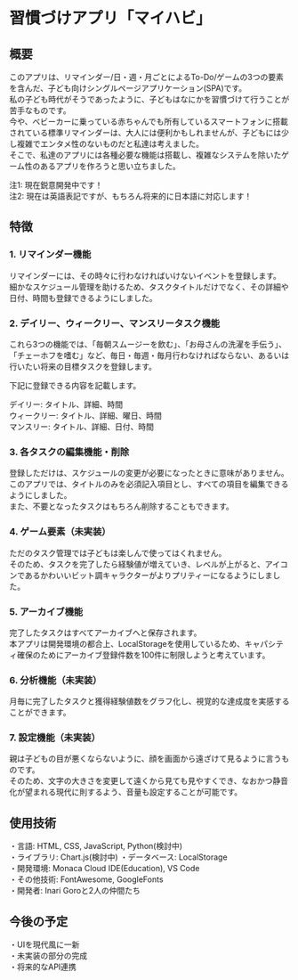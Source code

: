 # 習慣づけアプリ「マイハビ」

## 概要
このアプリは、リマインダー/日・週・月ごとによるTo-Do/ゲームの3つの要素を含んだ、子ども向けシングルページアプリケーション(SPA)です。  
私の子ども時代がそうであったように、子どもはなにかを習慣づけて行うことが苦手なものです。  
今や、ベビーカーに乗っている赤ちゃんでも所有しているスマートフォンに搭載されている標準リマインダーは、大人には便利かもしれませんが、子どもには少し複雑でエンタメ性のないものだと私達は考えました。  
そこで、私達のアプリには各種必要な機能は搭載し、複雑なシステムを除いたゲーム性のあるアプリを作ろうと思い立ちました。  
  
注1: 現在鋭意開発中です！  
注2: 現在は英語表記ですが、もちろん将来的に日本語に対応します！  

## 特徴
### 1. リマインダー機能
リマインダーには、その時々に行わなければいけないイベントを登録します。  
細かなスケジュール管理を助けるため、タスクタイトルだけでなく、その詳細や日付、時間も登録できるようにしました。  

### 2. デイリー、ウィークリー、マンスリータスク機能
これら3つの機能では、「毎朝スムージーを飲む」、「お母さんの洗濯を手伝う」、「チェーホフを嗜む」など、毎日・毎週・毎月行わなければならない、あるいは行いたい将来の目標タスクを登録します。  
  
下記に登録できる内容を記載します。　　

デイリー: タイトル、詳細、時間  
ウィークリー: タイトル、詳細、曜日、時間  
マンスリー: タイトル、詳細、日付、時間  

### 3. 各タスクの編集機能・削除
登録しただけは、スケジュールの変更が必要になったときに意味がありません。  
このアプリでは、タイトルのみを必須記入項目とし、すべての項目を編集できるようにしました。  
また、不要となったタスクはもちろん削除することもできます。  

### 4. ゲーム要素（未実装）
ただのタスク管理では子どもは楽しんで使ってはくれません。  
そのため、タスクを完了したら経験値が増えていき、レベルが上がると、アイコンであるかわいいビット調キャラクターがよりプリティーになるようにしました。  

### 5. アーカイブ機能
完了したタスクはすべてアーカイブへと保存されます。  
本アプリは開発環境の都合上、LocalStorageを使用しているため、キャパシティ確保のためにアーカイブ登録件数を100件に制限しようと考えています。  

### 6. 分析機能（未実装）
月毎に完了したタスクと獲得経験値数をグラフ化し、視覚的な達成度を実感することができます。  

### 7. 設定機能（未実装）
親は子どもの目が悪くならないように、顔を画面から遠ざけて見るように言うものです。  
そのため、文字の大きさを変更して遠くから見ても見やすくでき、なおかつ静音化が望まれる現代に則するよう、音量も設定することが可能です。  

## 使用技術
・言語: HTML, CSS, JavaScript, Python(検討中)  
・ライブラリ: Chart.js(検討中)
・データベース: LocalStorage  
・開発環境: Monaca Cloud IDE(Education), VS Code  
・その他技術: FontAwesome, GoogleFonts  
・開発者: Inari Goroと2人の仲間たち  

## 今後の予定
・UIを現代風に一新  
・未実装の部分の完成  
・将来的なAPI連携
